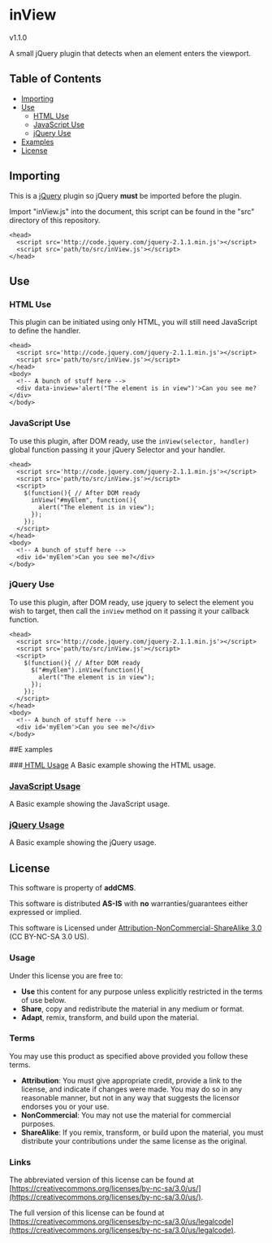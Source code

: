 # inView

v1.1.0

A small jQuery plugin that detects when an element enters the viewport.

## Table of Contents
- [Importing](#importing)
- [Use](#use)
	- [HTML Use](#html-use)
	- [JavaScript Use](#javascript-use)
	- [jQuery Use](#jquery-use)
- [Examples](#examples)
- [License](#license)

## Importing
This is a [jQuery](http://jquery.com/) plugin so jQuery **must** be imported before the plugin.

Import "inView.js" into the document, this script can be found in the "src" directory of this repository.

	<head>
	  <script src='http://code.jquery.com/jquery-2.1.1.min.js'></script>
	  <script src='path/to/src/inView.js'></script>
	</head>

## Use

### HTML Use
This plugin can be initiated using only HTML, you will still need JavaScript to define the handler.

	<head>
	  <script src='http://code.jquery.com/jquery-2.1.1.min.js'></script>
	  <script src='path/to/src/inView.js'></script>
	</head>
	<body>
	  <!-- A bunch of stuff here -->
	  <div data-inview='alert("The element is in view")'>Can you see me?</div>
	</body>

### JavaScript Use
To use this plugin, after DOM ready, use the ``inView(selector, handler)`` global function passing it your jQuery Selector and your handler.

	<head>
	  <script src='http://code.jquery.com/jquery-2.1.1.min.js'></script>
	  <script src='path/to/src/inView.js'></script>
	  <script>
		$(function(){ // After DOM ready
		  inView("#myElem", function(){
		    alert("The element is in view");
		  });
		});
	  </script>
	</head>
	<body>
	  <!-- A bunch of stuff here -->
	  <div id='myElem'>Can you see me?</div>
	</body>

### jQuery Use
To use this plugin, after DOM ready, use jquery to select the element you wish to target, then call the ``inView`` method on it passing it your callback function.

	<head>
	  <script src='http://code.jquery.com/jquery-2.1.1.min.js'></script>
	  <script src='path/to/src/inView.js'></script>
	  <script>
		$(function(){ // After DOM ready
		  $("#myElem").inView(function(){
		    alert("The element is in view");
		  });
		});
	  </script>
	</head>
	<body>
	  <!-- A bunch of stuff here -->
	  <div id='myElem'>Can you see me?</div>
	</body>

##E xamples

###[ HTML Usage](examples/usage-html.html)
A Basic example showing the HTML usage.

### [JavaScript Usage](examples/usage-javascript.html)
A Basic example showing the JavaScript usage.

### [jQuery Usage](examples/usage-jquery.html)
A Basic example showing the jQuery usage.
	 

## License
This software is property of **addCMS**.

This software is distributed **AS-IS** with **no** warranties/guarantees either expressed or implied.

This software is Licensed under [Attribution-NonCommercial-ShareAlike 3.0](https://creativecommons.org/licenses/by-nc-sa/3.0/us/) (CC BY-NC-SA 3.0 US). 

### Usage
Under this license you are free to:

 - **Use** this content for any purpose unless explicitly restricted in the terms of use below.
 - **Share**, copy and redistribute the material in any medium or format.
 - **Adapt**, remix, transform, and build upon the material.

### Terms
You may use this product as specified above provided you follow these terms.

 - **Attribution**: You must give appropriate credit, provide a link to the license, and indicate if changes were made. You may do so in any reasonable manner, but not in any way that suggests the licensor endorses you or your use.
 - **NonCommercial**: You may not use the material for commercial purposes.
 - **ShareAlike**: If you remix, transform, or build upon the material, you must distribute your contributions under the same license as the original.

### Links
The abbreviated version of this license can be found at [https://creativecommons.org/licenses/by-nc-sa/3.0/us/](https://creativecommons.org/licenses/by-nc-sa/3.0/us/).

The full version of this license can be found at [https://creativecommons.org/licenses/by-nc-sa/3.0/us/legalcode](https://creativecommons.org/licenses/by-nc-sa/3.0/us/legalcode).
